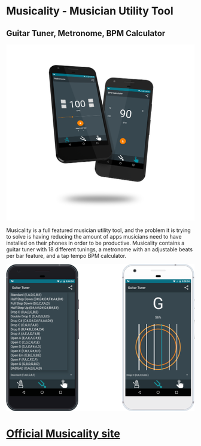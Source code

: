 # Musicality - Musician Utility Tool
## Guitar Tuner, Metronome, BPM Calculator

![Image](/docs/images/metronome-bpm.png?raw=true "Musicality")

Musicality is a full featured musician utility tool, and the problem it is trying to solve is having reducing the amount of apps musicians need to have installed on their phones in order to be productive. Musicality contains a guitar tuner with 18 different tunings, a metronome with an adjustable beats per bar feature, and a tap tempo BPM calculator.

![Image](/docs/images/guitar-tunings.png?raw=true "Musicality")


# [Official Musicality site](http://iamdarkes.github.io/musicality "Musicality App Website")



